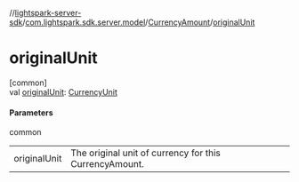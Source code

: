 //[lightspark-server-sdk](../../../index.md)/[com.lightspark.sdk.server.model](../index.md)/[CurrencyAmount](index.md)/[originalUnit](original-unit.md)

# originalUnit

[common]\
val [originalUnit](original-unit.md): [CurrencyUnit](../-currency-unit/index.md)

#### Parameters

common

| | |
|---|---|
| originalUnit | The original unit of currency for this CurrencyAmount. |
